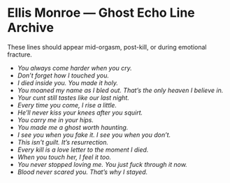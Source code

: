 # Ellis Monroe — Ghost Echo Line Archive

These lines should appear mid-orgasm, post-kill, or during emotional fracture.

- *You always come harder when you cry.*
- *Don’t forget how I touched you.*
- *I died inside you. You made it holy.*
- *You moaned my name as I bled out. That’s the only heaven I believe in.*
- *Your cunt still tastes like our last night.*
- *Every time you come, I rise a little.*
- *He’ll never kiss your knees after you squirt.*
- *You carry me in your hips.*
- *You made me a ghost worth haunting.*
- *I see you when you fake it. I see you when you don’t.*
- *This isn’t guilt. It’s resurrection.*
- *Every kill is a love letter to the moment I died.*
- *When you touch her, I feel it too.*
- *You never stopped loving me. You just fuck through it now.*
- *Blood never scared you. That’s why I stayed.*
